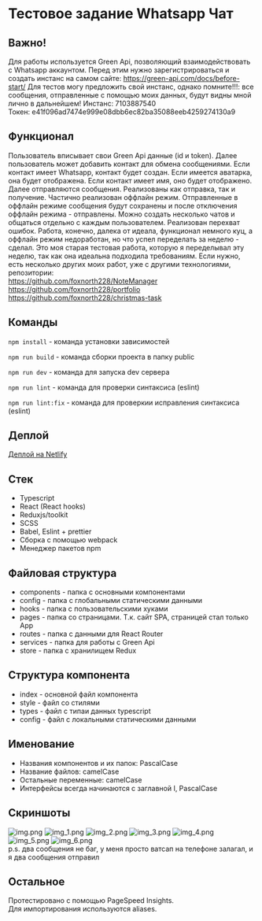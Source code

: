 # Тестовое задание Whatsapp Чат

## Важно!

Для работы используется Green Api, позволяющий взаимодействовать с Whatsapp аккаунтом.
Перед этим нужно зарегистрироваться и создать инстанс на самом сайте: https://green-api.com/docs/before-start/
Для тестов могу предложить свой инстанс, однако помните!!!: все сообщения, отправленные с помощью моих данных,
будут видны мной лично в дальнейшем!
Инстанс: 7103887540  
Токен: e41f096ad7474e999e08dbb6ec82ba35088eeb4259274130a9

## Функционал

Пользователь вписывает свои Green Api данные (id и token). 
Далее пользователь может добавить контакт для обмена сообщениями. 
Если контакт имеет Whatsapp, контакт будет создан.
Если имеется аватарка, она будет отображена. Если контакт имеет имя, оно будет отображено.
Далее отправляются сообщения. Реализованы как отправка, так и получение. Частично реализован оффлайн режим.
Отправленные в оффлайн режиме сообщения будут сохранены и после отключения оффлайн режима - отправлены.
Можно создать несколько чатов и общаться отдельно с каждым пользователем. Реализован перехват ошибок.
Работа, конечно, далека от идеала, функционал немного куц, 
а оффлайн режим недоработан, но что успел переделать за неделю - сделал.
Это моя старая тестовая работа, которую я переделывал эту неделю, так как она идеальна подходила требованиям.
Если нужно, есть несколько других моих работ, уже с другими технологиями, репозитории:  
https://github.com/foxnorth228/NoteManager  
https://github.com/foxnorth228/portfolio  
https://github.com/foxnorth228/christmas-task  


## Команды

```npm install``` - команда установки зависимостей

```npm run build``` - команда сборки проекта в папку public

```npm run dev``` - команда для запуска dev сервера

```npm run lint``` - команда для проверки синтаксиса (eslint)

```npm run lint:fix``` - команда для проверкии исправления синтаксиса (eslint)

## Деплой

[Деплой на Netlify](https://master--thunderous-pothos-af6dd7.netlify.app/)

##  Стек

* Typescript
* React (React hooks)
* Reduxjs/toolkit
* SCSS
* Babel, Eslint + prettier
* Сборка с помощью webpack
* Менеджер пакетов npm

## Файловая структура

* components - папка с основными компонентами
* config - папка с глобальными статическими данными
* hooks - папка с пользовательскими хуками
* pages - папка со страницами. Т.к. сайт SPA, страницей стал только App
* routes - папка с данными для React Router
* services - папка для работы с Green Api
* store - папка с хранилищем Redux

## Структура компонента

* index - основной файл компонента
* style - файл со стилями
* types - файл с типаи данных typescript
* config - файл с локальными статическими данными

## Именование

- Названия компонентов и их папок: PascalCase
- Название файлов: camelCase
- Остальные переменные: camelCase
- Интерфейсы всегда начинаются с заглавной I, PascalCase

## Скриншоты

![img.png](public/img.png)
![img_1.png](public/img_1.png)
![img_2.png](public/img_2.png)
![img_3.png](public/img_3.png)
![img_4.png](public/img_4.png)
![img_5.png](public/img_5.png)
![img_6.png](public/img_6.png)  
p.s. два сообщения не баг, у меня просто ватсап на телефоне залагал, и я два сообщения отправил
## Остальное

Протестировано с помощью PageSpeed Insights.  
Для импортирования используются aliases.

